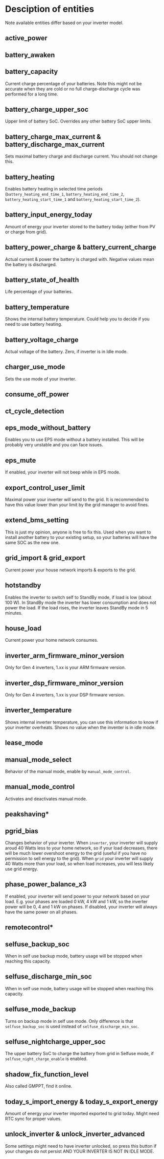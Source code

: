# Desciption of entities

Note available entities differ based on your inverter model.

## active_power



## battery_awaken



## battery_capacity

Current charge percentage of your batteries. Note this might not be accurate when they are cold or no full charge-discharge cycle was performed for a long time.

## battery_charge_upper_soc

Upper limit of battery SoC. Overrides any other battery SoC upper limits.

## battery_charge_max_current & battery_discharge_max_current

Sets maximal battery charge and discharge current. You should not change this.

## battery_heating

Enables battery heating in selected time periods (`battery_heating_end_time_1`, `battery_heating_end_time_2`, `battery_heating_start_time_1` and `battery_heating_start_time_2`).

## battery_input_energy_today

Amount of energy your inverter stored to the battery today (either from PV or charge from grid).

## battery_power_charge & battery_current_charge

Actual current & power the battery is charged with. Negative values mean the battery is discharged.

## battery_state_of_health

Life percentage of your batteries.

## battery_temperature

Shows the internal battery temperature. Could help you to decide if you need to use battery heating.

## battery_voltage_charge

Actual voltage of the battery. Zero, if inverter is in Idle mode.

## charger_use_mode

Sets the use mode of your inverter.

## consume_off_power



## ct_cycle_detection



## eps_mode_without_battery

Enables you to use EPS mode without a battery installed. This will be probably very unstable and you can face issues.

## eps_mute

If enabled, your inverter will not beep while in EPS mode.

## export_control_user_limit

Maximal power your inverter will send to the grid. It is recommended to have this value lower than your limit by the grid manager to avoid fines.

## extend_bms_setting

This is just my opinion, anyone is free to fix this. Used when you want to install another battery to your existing setup, so your batteries will have the same SOC as the new one.

## grid_import & grid_export

Current power your house network imports & exports to the grid.

## hotstandby

Enables the inverter to switch self to StandBy mode, if load is low (about 100 W). In StandBy mode the inverter has lower consumption and does not power the load. If the load rises, the inverter leaves StandBy mode in 5 minutes.

## house_load

Current power your home network consumes.

## inverter_arm_firmware_minor_version

Only for Gen 4 inverters, 1.xx is your ARM firmware version.

## inverter_dsp_firmware_minor_version

Only for Gen 4 inverters, 1.xx is your DSP firmware version.

## inverter_temperature

Shows internal inverter temperature, you can use this information to know if your inverter overheats. Shows no value when the inventer is in idle mode.

## lease_mode



## manual_mode_select

Behavior of the manual mode, enable by `manual_mode_control`.

## manual_mode_control

Activates and deactivates manual mode.

## peakshaving*



## pgrid_bias

Changes behavior of your inverter. When `inverter`, your inverter will supply aroud 40 Watts less to your home network, so if your load decreases, there will be much lower overshoot energy to the grid (useful if you have no permission to sell energy to the grid). When `grid` your inverter will supply 40 Watts more than your load, so when load increases, you will less likely use grid energy. 

## phase_power_balance_x3

If enabled, your inverter will send power to your network based on your load. E.g. your phases are loaded 0 kW, 4 kW and 1 kW, so the inverter power will be 0, 4 and 1 kW on phases. If disabled, your inverter will always have the same power on all phases.

## remotecontrol*



## selfuse_backup_soc

When in self use backup mode, battery usage will be stopped when reaching this capacity.

## selfuse_discharge_min_soc

When in self use mode, battery usage will be stopped when reaching this capacity.

## selfuse_mode_backup

Turns on backup mode in self use mode. Only difference is that `selfuse_backup_soc` is used instead of `selfuse_discharge_min_soc`.

## selfuse_nightcharge_upper_soc

The upper battery SoC to charge the battery from grid in Selfuse mode, if `selfuse_night_charge_enable` is enabled.

## shadow_fix_function_level

Also called GMPPT, find it online.

## today_s_import_energy & today_s_export_energy

Amount of energy your inverter imported exported to grid today. Might need RTC sync for proper values.

## unlock_inverter & unlock_inverter_advanced

Some settings might need to have inverter unlocked, so press this button if your changes do not persist AND YOUR INVERTER IS NOT IN IDLE MODE.
